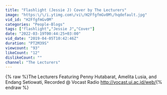 ```yaml
---
title: "Flashlight (Jessie J) Cover by The Lecturers"
image: "https:\/\/i.ytimg.com\/vi\/H2FfgfmGv0M\/hqdefault.jpg"
vid_id: "H2FfgfmGv0M"
categories: "People-Blogs"
tags: ["flashlight","Jessie J","Cover"]
date: "2022-03-19T00:44:25+03:00"
vid_date: "2019-04-05T10:42:46Z"
duration: "PT2M39S"
viewcount: "93"
likeCount: "12"
dislikeCount: ""
channel: "The Lecturers"
---
```

{% raw %}The Lecturers Featuring Penny Hutabarat, Amelita Lusia, and Endang Setiowati, Recorded @ Vocast Radio <a rel="nofollow" target="blank" href="http://vocast.ui.ac.id/web/">http://vocast.ui.ac.id/web/</a>{% endraw %}
